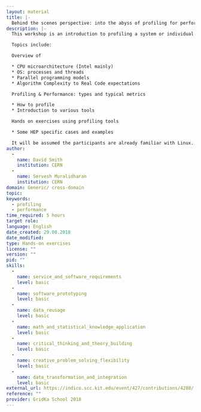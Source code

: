 ```yaml
---
layout: material
title: |-
  Behind the scenes perspective: into the abyss of profiling for performance
description: |-
  This workshop is an introduction to profiling a system or individual programs. We will concentrate on profiling to understand aspects of program performance. All discussion and examples are presented with Linux in mind, and some Intel specific information will be given.

  Topics include:

  Overview of

  * CPU microarchitecture (Intel mainly)
  * OS: processes and threads
  * Parallel programming models
  * Algorithm Complexity to Real Code expectations

  Profiling & Performance: types and typical metrics

  * How to profile
  * Introduction to various tools

  Hands on exercises using profiling tools

  * Some HEP specific cases and examples

  It will be assumed the participants are already familiar with Linux. The application level portion of the profiling exercises will be done with C or C++ programs.
author: 
  - 
    name: David Smith
    institution: CERN
  - 
    name: Servesh Muralidharan
    institution: CERN
domain: Generic/ cross-domain
topic: 
keywords: 
  - profiling
  - performance
time_required: 5 hours
target role: 
language: English
date_created: 29.08.2018
date_modified: 
type: Hands-on exercises
license: ""
version: ""
pid: ""
skills: 
  - 
    name: service_and_software_requirements
    level: basic
  - 
    name: software_prototyping
    level: basic
  - 
    name: data_reusage
    level: basic
  - 
    name: math_and_statistical_knowledge_application
    level: basic
  - 
    name: critical_thinking_and_theory_building
    level: basic
  - 
    name: creative_problem_solving_flexibility
    level: basic
  - 
    name: data_transformation_and_integration
    level: basic
external_url: https://indico.scc.kit.edu/event/427/contributions/4288/
reference: ""
provider: GridKa School 2018
---
```

